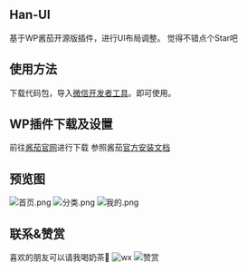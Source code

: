 ## Han-UI
基于WP酱茄开源版插件，进行UI布局调整。
觉得不错点个Star吧

## 使用方法
下载代码包，导入[微信开发者工具](https://developers.weixin.qq.com/miniprogram/dev/devtools/download.html)。即可使用。

## WP插件下载及设置
前往[酱茄官网](https://www.jiangqie.com/ky)进行下载
参照酱茄[官方安装文档](https://www.jiangqie.com/ky/4655.html)

## 预览图
![首页.png](https://hoperp-han-1300874036.cos.ap-shanghai.myqcloud.com/2020/09/1600242652-Shadow1.png)
![分类.png](https://hoperp-han-1300874036.cos.ap-shanghai.myqcloud.com/2020/09/1600242292-Shadow.png)
![我的.png](https://hoperp-han-1300874036.cos.ap-shanghai.myqcloud.com/2020/09/1600242295-Shadow2.png)

## 联系&赞赏
喜欢的朋友可以请我喝奶茶🥤
![wx](https://hoperp-han-1300874036.cos.ap-shanghai.myqcloud.com/2020/09/1600243092-WechatIMG43.jpeg)
![赞赏](https://hoperp-han-1300874036.cos.ap-shanghai.myqcloud.com/2020/09/1600242959-WechatIMG42.png)

